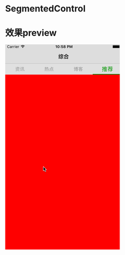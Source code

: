 # SegmentedControl

# 效果preview
![image](https://github.com/guoshimeihua/SegmentedControl/blob/master/SwipeViewControllerTestDemo/record14.gif ) 
